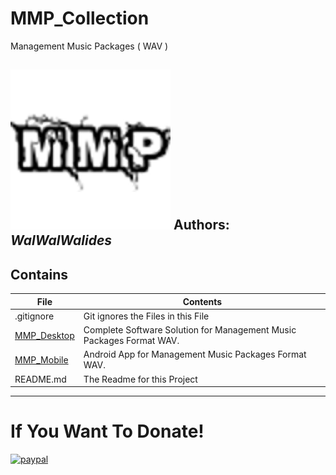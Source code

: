 # MMP_Collection
Management Music Packages ( WAV ) 

![](MMP_Collection.png)
**Authors:**  *WalWalWalides*
------

## Contains

| File | Contents | 
| --- | --- |
| .gitignore | Git ignores the Files in this File |
|[MMP_Desktop](https://github.com/walwalwalides/MMP_Collection/tree/master/MMP_DESKTOP)| Complete Software Solution for Management Music Packages Format WAV.
|[MMP_Mobile](https://github.com/walwalwalides/MMP_Collection/tree/master/MMP_MOBILE)| Android App for Management Music Packages Format WAV. 
| README.md | The Readme for this Project|

------

# If You Want To Donate!

[![paypal](https://www.paypalobjects.com/en_US/i/btn/btn_donateCC_LG.gif)](https://www.paypal.com/cgi-bin/webscr?cmd=_s-xclick&hosted_button_id=Y79F36A9BGLHS&source=url)
